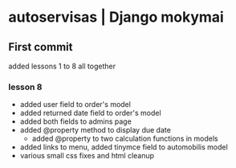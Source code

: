 # autoservisas | Django mokymai

## First commit
added lessons 1 to 8 all together

### lesson 8
- added user field to order's model
- added returned date field to order's model
- added both fields to admins page
- added @property method to display due date
  - added @property to two calculation functions in models
- added links to menu, added tinymce field to automobilis model
- various small css fixes and html cleanup
